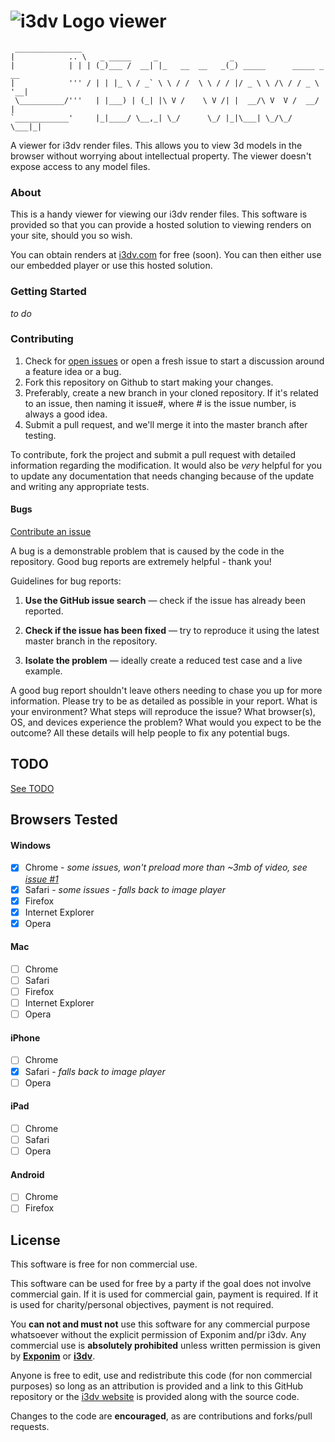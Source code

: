  ![i3dv Logo](https://raw.github.com/manticorp/i3dv-viewer/master/img/logo.png "i3dv Logo") viewer
===========


     _______________    
    |            .. \   _ _____     _                _                        
    |            | | | (_)___ /  __| |_   __  __   _(_) _____      _____ _ __ 
    |            ''' / | | |_ \ / _` \ \ / /  \ \ / / |/ _ \ \ /\ / / _ \ '__|
     \__________/'''   | |___) | (_| |\ V /    \ V /| |  __/\ V  V /  __/ |   
    `____________'     |_|____/ \__,_| \_/      \_/ |_|\___| \_/\_/ \___|_|   
    

A viewer for i3dv render files. This allows you to view 3d models in the browser
without worrying about intellectual property. The viewer doesn't expose access to
any model files.

### About

This is a handy viewer for viewing our i3dv render files. This software
is provided so that you can provide a hosted solution to viewing renders
on your site, should you so wish.

You can obtain renders at [i3dv.com](http://i3dv.com) for free (soon). You can then
either use our embedded player or use this hosted solution.

### Getting Started

*to do* 

### Contributing

1. Check for [open issues](https://github.com/Exponim/i3dv-viewer/issues) or open a fresh issue to 
   start a discussion around a feature idea or a bug.
2. Fork this repository on Github to start making your changes.
3. Preferably, create a new branch in your cloned repository. If it's related to an issue, then
   naming it issue#, where # is the issue number, is always a good idea.
4. Submit a pull request, and we'll merge it into the master branch after testing.

To contribute, fork the project and submit a pull request with detailed 
information regarding the modification. It would also be *very* helpful
for you to update any documentation that needs changing because of the
update and writing any appropriate tests.

#### Bugs

[Contribute an issue](https://github.com/Exponim/i3dv-viewer/issues)

A bug is a demonstrable problem that is caused by the code in the 
repository. Good bug reports are extremely helpful - thank you!

Guidelines for bug reports:

1. **Use the GitHub issue search** — check if the issue has already been reported.

2. **Check if the issue has been fixed** — try to reproduce it using the latest master branch in the repository.

3. **Isolate the problem** — ideally create a reduced test case and a live example.

A good bug report shouldn't leave others needing to chase you up 
for more information. Please try to be as detailed as possible in 
your report. What is your environment? What steps will reproduce 
the issue? What browser(s), OS, and devices experience the problem? 
What would you expect to be the outcome? All these details will 
help people to fix any potential bugs.

## TODO 

[See TODO](https://github.com/Exponim/i3dv-viewer/blob/master/TODO.md)

## Browsers Tested

#### Windows

- [x] Chrome - _some issues, won't preload more than ~3mb of video, see [issue #1](https://github.com/manticorp/i3dv-viewer/issues/1)_
- [x] Safari - _some issues - falls back to image player_
- [x] Firefox
- [x] Internet Explorer
- [x] Opera

#### Mac

- [ ] Chrome
- [ ] Safari
- [ ] Firefox
- [ ] Internet Explorer
- [ ] Opera

#### iPhone

- [ ] Chrome
- [x] Safari - _falls back to image player_
- [ ] Opera

#### iPad

- [ ] Chrome
- [ ] Safari
- [ ] Opera

#### Android

- [ ] Chrome
- [ ] Firefox

## License

This software is free for non commercial use.

This software can be used for free by a party if the goal does not involve 
commercial gain. If it is used for commercial gain, payment is required. If 
it is used for charity/personal objectives, payment is not required.

You **can not and must not** use this software for any commercial
purpose whatsoever without the explicit permission of Exponim and/pr i3dv.
Any commercial use is **absolutely prohibited** unless written permission
is given by **[Exponim](http://www.exponim.com)** or **[i3dv](http://www.i3dv.com)**.

Anyone is free to edit, use and redistribute this code (for non commercial purposes)
so long as an attribution is provided and a link to this GitHub repository or
the [i3dv website](http://i3dv.com) is provided along with the source code.

Changes to the code are **encouraged**, as are contributions and forks/pull requests.
